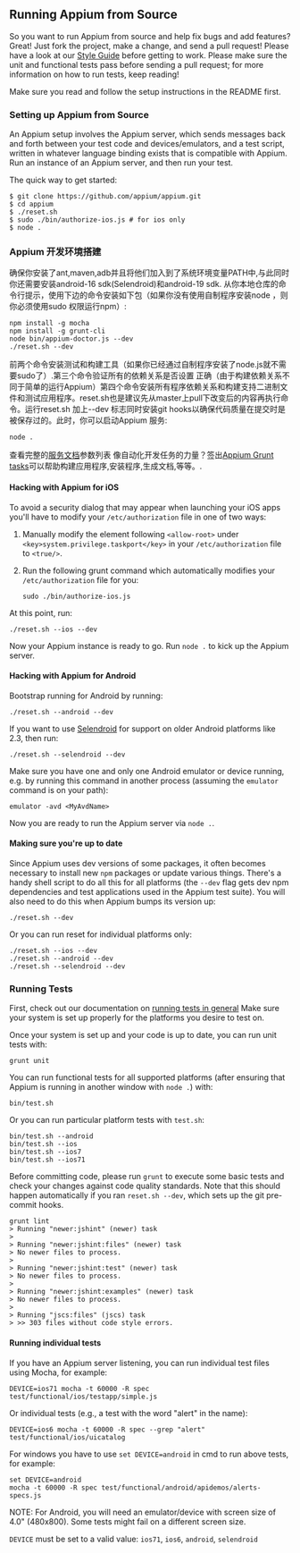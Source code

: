 ## Running Appium from Source

So you want to run Appium from source and help fix bugs and add features?
Great! Just fork the project, make a change, and send a pull request! Please
have a look at our [Style Guide](style-guide.md) before getting to work.
Please make sure the unit and functional tests pass before sending a pull
request; for more information on how to run tests, keep reading!

Make sure you read and follow the setup instructions in the README first.

### Setting up Appium from Source

An Appium setup involves the Appium server, which sends messages back and forth
between your test code and devices/emulators, and a test script, written in
whatever language binding exists that is compatible with Appium. Run an
instance of an Appium server, and then run your test.

The quick way to get started:

```center
$ git clone https://github.com/appium/appium.git
$ cd appium
$ ./reset.sh
$ sudo ./bin/authorize-ios.js # for ios only
$ node .
```

### Appium 开发环境搭建

确保你安装了ant,maven,adb并且将他们加入到了系统环境变量PATH中,与此同时你还需要安装android-16 sdk(Selendroid)和android-19 sdk. 从你本地仓库的命令行提示，使用下边的命令安装如下包（如果你没有使用自制程序安装node ，则你必须使用sudo 权限运行npm）:

```center
npm install -g mocha
npm install -g grunt-cli
node bin/appium-doctor.js --dev
./reset.sh --dev
```

前两个命令安装测试和构建工具（如果你已经通过自制程序安装了node.js就不需要sudo了）.第三个命令验证所有的依赖关系是否设置 正确（由于构建依赖关系不同于简单的运行Appium）第四个命令安装所有程序依赖关系和构建支持二进制文件和测试应用程序。reset.sh也是建议先从master上pull下改变后的内容再执行命令。运行reset.sh 加上--dev 标志同时安装git hooks以确保代码质量在提交时是被保存过的。此时，你可以启动Appium 服务:

```center
node .
```

查看完整的[服务文档](/docs/en/writing-running-appium/server-args.md)参数列表
像自动化开发任务的力量？签出[Appium Grunt tasks](/docs/en/contributing-to-appium/grunt.md)可以帮助构建应用程序,安装程序,生成文档,等等。.

#### Hacking with Appium for iOS

To avoid a security dialog that may appear when launching your iOS apps you'll
have to modify your `/etc/authorization` file in one of two ways:

1. Manually modify the element following `<allow-root>` under `<key>system.privilege.taskport</key>`
   in your `/etc/authorization` file to `<true/>`.

2. Run the following grunt command which automatically modifies your
   `/etc/authorization` file for you:

    ```center
    sudo ./bin/authorize-ios.js
    ```

At this point, run:

```center
./reset.sh --ios --dev
```

Now your Appium instance is ready to go. Run `node .` to kick up the Appium server.

#### Hacking with Appium for Android

Bootstrap running for Android by running:

```center
./reset.sh --android --dev
```

If you want to use [Selendroid](http://github.com/DominikDary/selendroid) for
support on older Android platforms like 2.3, then run:

```center
./reset.sh --selendroid --dev
```

Make sure you have one and only one Android emulator or device running, e.g.
by running this command in another process (assuming the `emulator` command is
on your path):

```center
emulator -avd <MyAvdName>
```

Now you are ready to run the Appium server via `node .`.

#### Making sure you're up to date

Since Appium uses dev versions of some packages, it often becomes necessary to
install new `npm` packages or update various things. There's a handy shell script
to do all this for all platforms (the `--dev` flag gets dev npm dependencies
and test applications used in the Appium test suite). You will also need to do
this when Appium bumps its version up:

```center
./reset.sh --dev
```

Or you can run reset for individual platforms only:

```center
./reset.sh --ios --dev
./reset.sh --android --dev
./reset.sh --selendroid --dev
```

### Running Tests

First, check out our documentation on [running tests in
general](/docs/en/writing-running-appium/running-tests.md) Make sure your
system is set up properly for the platforms you desire to test on.

Once your system is set up and your code is up to date, you can run unit tests
with:

```center
grunt unit
```

You can run functional tests for all supported platforms (after ensuring that
Appium is running in another window with `node .`) with:

```center
bin/test.sh
```

Or you can run particular platform tests with `test.sh`:

```center
bin/test.sh --android
bin/test.sh --ios
bin/test.sh --ios7
bin/test.sh --ios71
```

Before committing code, please run `grunt` to execute some basic tests and
check your changes against code quality standards. Note that this should happen
automatically if you ran `reset.sh --dev`, which sets up the git pre-commit
hooks.

```center
grunt lint
> Running "newer:jshint" (newer) task
> 
> Running "newer:jshint:files" (newer) task
> No newer files to process.
> 
> Running "newer:jshint:test" (newer) task
> No newer files to process.
> 
> Running "newer:jshint:examples" (newer) task
> No newer files to process.
> 
> Running "jscs:files" (jscs) task
> >> 303 files without code style errors.
```

#### Running individual tests

If you have an Appium server listening, you can run individual test files using
Mocha, for example:

```center
DEVICE=ios71 mocha -t 60000 -R spec test/functional/ios/testapp/simple.js
```

Or individual tests (e.g., a test with the word "alert" in the name):

```center
DEVICE=ios6 mocha -t 60000 -R spec --grep "alert" test/functional/ios/uicatalog
```

For windows you have to use `set DEVICE=android` in cmd to run above tests, for
example:

```center
set DEVICE=android
mocha -t 60000 -R spec test/functional/android/apidemos/alerts-specs.js
```

NOTE: For Android, you will need an emulator/device with screen size of 4.0"
(480x800). Some tests might fail on a different screen size.

`DEVICE` must be set to a valid value: `ios71`, `ios6`, `android`, `selendroid`
